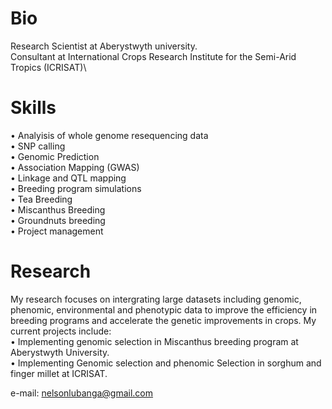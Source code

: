 # Bio
Research Scientist at Aberystwyth university. \
Consultant at International Crops Research Institute for the Semi-Arid Tropics (ICRISAT)\

# Skills
• Analyisis of whole genome resequencing data\
• SNP calling\
• Genomic Prediction\
• Association Mapping (GWAS)\
• Linkage and QTL mapping\
• Breeding program simulations\
• Tea Breeding\
• Miscanthus Breeding\
• Groundnuts breeding\
• Project management

# Research
My research focuses on intergrating large datasets including genomic, phenomic, environmental and phenotypic data to improve the efficiency in breeding programs and accelerate the genetic improvements in crops. My current projects include:\
• Implementing genomic selection in Miscanthus breeding program at Aberystwyth University. \
• Implementing Genomic selection and phenomic Selection in sorghum and finger millet at ICRISAT.


e-mail: nelsonlubanga@gmail.com

